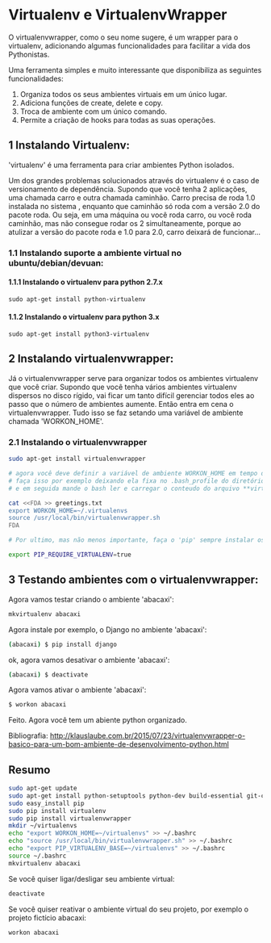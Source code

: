 # Virtualenv e VirtualenvWrapper

O virtualenvwrapper, como o seu nome sugere, é um wrapper para o virtualenv, adicionando algumas funcionalidades para facilitar a vida dos Pythonistas.

Uma ferramenta simples e muito interessante que disponibiliza as seguintes funcionalidades:

1. Organiza todos os seus ambientes virtuais em um único lugar.
2. Adiciona funções de create, delete e copy.
3. Troca de ambiente com um único comando.
4. Permite a criação de hooks para todas as suas operações.

## 1 Instalando Virtualenv:
'virtualenv' é uma ferramenta para criar ambientes Python isolados. 

Um dos grandes problemas solucionados através do virtualenv é o caso de versionamento de dependência. Supondo que você tenha 2 aplicações, uma chamada carro e outra chamada caminhão. Carro precisa de roda 1.0 instalada no sistema , enquanto que caminhão só roda com a versão 2.0 do pacote roda. Ou seja, em uma máquina ou você roda carro, ou você roda caminhão, mas não consegue rodar os 2 simultaneamente, porque ao atulizar a versão do pacote roda e 1.0 para 2.0, carro deixará de funcionar...


### 1.1 Instalando suporte a ambiente virtual no ubuntu/debian/devuan:
#### 1.1.1 Instalando o virtualenv para python 2.7.x
```{bash virtualenv2, echo=FALSE}
sudo apt-get install python-virtualenv
```
#### 1.1.2 Instalando o virtualenv para python 3.x
```{bash virtualenv3, echo=FALSE}
sudo apt-get install python3-virtualenv
```
## 2 Instalando virtualenvwrapper:
Já o virtualenvwrapper serve para organizar todos os ambientes virtualenv que você criar. Supondo que você tenha vários ambientes virtualenv dispersos no disco rígido, vai ficar um tanto difícil gerenciar todos eles ao passo que o número de ambientes aumente. Então entra em cena o virtualenvwrapper. Tudo isso se faz setando uma variável de ambiente chamada 'WORKON_HOME'.
### 2.1 Instalando o virtualenvwrapper

```bash
sudo apt-get install virtualenvwrapper

# agora você deve definir a variável de ambiente WORKON_HOME em tempo de carga do sistema
# faça isso por exemplo deixando ela fixa no .bash_profile do diretório do usuário
# e em seguida mande o bash ler e carregar o conteudo do arquivo **virtualenvwrapper.sh**

cat <<FDA >> greetings.txt
export WORKON_HOME=~/.virtualenvs
source /usr/local/bin/virtualenvwrapper.sh
FDA

# Por ultimo, mas não menos importante, faça o 'pip' sempre instalar os pacotes e as respectivas atualizações dos mesmos dentro de ambientes virtualenv, ao invés de instalar-los direto no sistema operacional. Afinal acho que você vai gostar de manter seu sistema operacional **puro-sangue** permitindo apenas os pacotes python vindos originários dos apt-get da vida.

export PIP_REQUIRE_VIRTUALENV=true 

```
## 3 Testando ambientes com o virtualenvwrapper:
Agora vamos testar criando o ambiente 'abacaxi':

```bash
mkvirtualenv abacaxi
```
Agora instale por exemplo, o Django no ambiente 'abacaxi':
```bash
(abacaxi) $ pip install django
```
ok, agora vamos desativar o ambiente 'abacaxi':
```bash
(abacaxi) $ deactivate
```

Agora vamos ativar o ambiente 'abacaxi':
```bash
$ workon abacaxi
```

Feito. Agora você tem um abiente python organizado.


Bibliografia:
http://klauslaube.com.br/2015/07/23/virtualenvwrapper-o-basico-para-um-bom-ambiente-de-desenvolvimento-python.html


## Resumo

```bash
sudo apt-get update
sudo apt-get install python-setuptools python-dev build-essential git-core -y
sudo easy_install pip
sudo pip install virtualenv
sudo pip install virtualenvwrapper
mkdir ~/virtualenvs 
echo "export WORKON_HOME=~/virtualenvs" >> ~/.bashrc
echo "source /usr/local/bin/virtualenvwrapper.sh" >> ~/.bashrc 
echo "export PIP_VIRTUALENV_BASE=~/virtualenvs" >> ~/.bashrc 
source ~/.bashrc 
mkvirtualenv abacaxi
```

Se você quiser ligar/desligar seu ambiente virtual:
```bash
deactivate
```

Se você quiser reativar o ambiente virtual do seu projeto, por exemplo o projeto fictício abacaxi:
```bash
workon abacaxi
```
